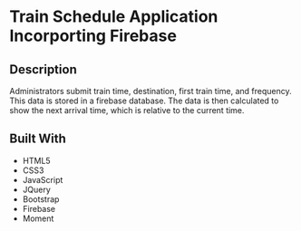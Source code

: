 # Train Schedule Application Incorporting Firebase 

## Description

Administrators submit train time, destination, first train time, and frequency. This data is stored in a firebase database. The data is then calculated to show the next arrival time, which is relative to the current time.

## Built With

* HTML5
* CSS3
* JavaScript
* JQuery
* Bootstrap
* Firebase
* Moment